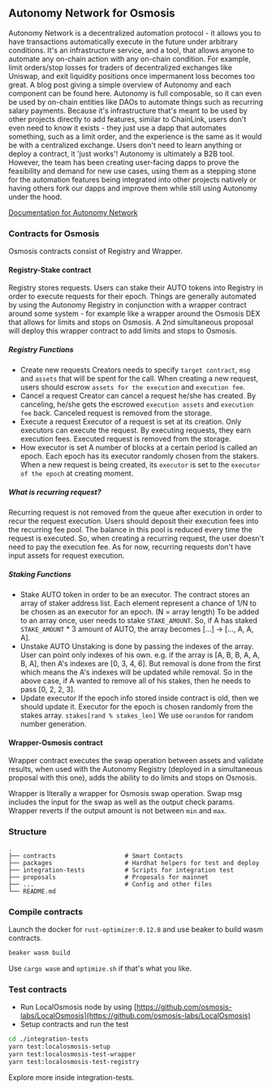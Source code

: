 ## Autonomy Network for Osmosis

Autonomy Network is a decentralized automation protocol - it allows you to have transactions automatically execute in the future under arbitrary conditions.
It's an infrastructure service, and a tool, that allows anyone to automate any on-chain action with any on-chain condition. For example, limit orders/stop losses for traders of decentralized exchanges like Uniswap, and exit liquidity positions once impermanent loss becomes too great. A blog post giving a simple overview of Autonomy and each component can be found here. Autonomy is full composable, so it can even be used by on-chain entities like DAOs to automate things such as recurring salary payments. Because it's infrastructure that's meant to be used by other projects directly to add features, similar to ChainLink, users don't even need to know it exists - they just use a dapp that automates something, such as a limit order, and the experience is the same as it would be with a centralized exchange. Users don't need to learn anything or deploy a contract, it 'just works'!
Autonomy is ultimately a B2B tool. However, the team has been creating user-facing dapps to prove the feasibility and demand for new use cases, using them as a stepping stone for the automation features being integrated into other projects natively or having others fork our dapps and improve them while still using Autonomy under the hood.

[Documentation for Autonomy Network](https://autonomy-network.gitbook.io/autonomy-docs/autonomy-network/overview)

### Contracts for Osmosis

Osmosis contracts consist of Registry and Wrapper.

#### Registry-Stake contract

Registry stores requests. Users can stake their AUTO tokens into Registry in order to execute requests for their epoch. Things are generally automated by using the Autonomy Registry in conjunction with a wrapper contract around some system - for example like a wrapper around the Osmosis DEX that allows for limits and stops on Osmosis. A 2nd simultaneous proposal will deploy this wrapper contract to add limits and stops to Osmosis.

##### Registry Functions

- Create new requests
Creators needs to specify `target contract`, `msg` and `assets` that will be spent for the call.
When creating a new request, users should escrow `assets for the execution` and `execution fee`.
- Cancel a request
Creator can cancel a request he/she has created. By canceling, he/she gets the escrowed `execution assets` and `execution fee` back.
Canceled request is removed from the storage.
- Execute a request
Executor of a request is set at its creation.
Only executors can execute the request.
By executing requests, they earn execution fees.
Executed request is removed from the storage.
- How executor is set
A number of blocks at a certain period is called an epoch.
Each epoch has its executor randomly chosen from the stakers.
When a new request is being created, its `executor` is set to the `executor of the epoch` at creating moment.

##### What is recurring request?

Recurring request is not removed from the queue after execution in order to recur the request execution.
Users should deposit their execution fees into the recurring fee pool. The balance in this pool is reduced every time the request is executed.
So, when creating a recurring request, the user doesn't need to pay the execution fee.
As for now, recurring requests don't have input assets for request execution.

##### Staking Functions

- Stake AUTO token in order to be an executor.
The contract stores an array of staker address list.
Each element represent a chance of 1/N to be chosen as an executor for an epoch. (N = array length)
To be added to an array once, user needs to stake `STAKE_AMOUNT`.
So, if A has staked `STAKE_AMOUNT` * 3 amount  of AUTO, the array becomes [...] -> [..., A, A, A].
- Unstake AUTO
Unstaking is done by passing the indexes of the array.
User can point only indexes of his own.
e.g. if the array is [A, B, B, A, A, B, A], then A's indexes are [0, 3, 4, 6].
But removal is done from the first which means the A's indexes will be updated while removal.
So in the above case, if A wanted to remove all of his stakes, then he needs to pass [0, 2, 2, 3].
- Update executor
If the epoch info stored inside contract is old, then we should update it.
Executor for the epoch is chosen randomly from the stakes array.
`stakes[rand % stakes_len]`
We use `oorandom` for random number generation.

#### Wrapper-Osmosis contract

Wrapper contract executes the swap operation between assets and validate results, when used with the Autonomy Registry (deployed in a simultaneous proposal with this one), adds the ability to do limits and stops on Osmosis.

Wrapper is literally a wrapper for Osmosis swap operation.
Swap msg includes the input for the swap as well as the output check params.
Wrapper reverts if the output amount is not between `min` and `max`.

### Structure

    .
    ├── contracts                   # Smart Contacts
    ├── packages                    # Hardhat helpers for test and deploy
    ├── integration-tests           # Scripts for integration test
    ├── proposals                   # Proposals for mainnet
    ├── ...                         # Config and other files
    └── README.md

### Compile contracts

Launch the docker for `rust-optimizer:0.12.8` and use beaker to build wasm contracts.

```bash
beaker wasm build
```

Use `cargo wasm` and `optimize.sh` if that's what you like.

### Test contracts

- Run LocalOsmosis node by using [https://github.com/osmosis-labs/LocalOsmosis](https://github.com/osmosis-labs/LocalOsmosis)
- Setup contracts and run the test

```bash
cd ./integration-tests
yarn test:localosmosis-setup
yarn test:localosmosis-test-wrapper
yarn test:localosmosis-test-registry
```

Explore more inside integration-tests.
